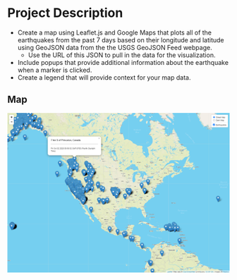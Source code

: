 # Project Description

* Create a map using Leaflet.js and Google Maps that plots all of the earthquakes from the past 7 days based on their longitude and latitude using GeoJSON data from the the USGS GeoJSON Feed webpage.
  * Use the URL of this JSON to pull in the data for the visualization.
* Include popups that provide additional information about the earthquake when a marker is clicked.
* Create a legend that will provide context for your map data.

## Map

![](map.PNG)
